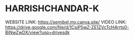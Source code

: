 # HARRISHCHANDAR-K
WEBSITE LINK:
https://semibel.my.canva.site/
VIDEO LINK:
https://drive.google.com/file/d/1CsiP5wZ-ZE1ZVcTcH4rrts0-BiNwZwDX/view?usp=drivesdk
